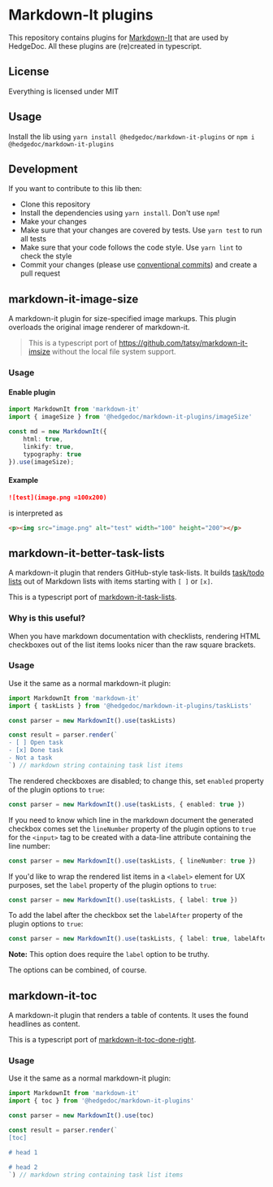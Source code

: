 <!--
SPDX-FileCopyrightText: 2020 The HedgeDoc developers (see AUTHORS file)

SPDX-License-Identifier: CC0-1.0
-->

# Markdown-It plugins

This repository contains plugins for [Markdown-It](https://github.com/markdown-it/markdown-it) that are used by HedgeDoc.
All these plugins are (re)created in typescript.

## License
Everything is licensed under MIT

## Usage
Install the lib using `yarn install @hedgedoc/markdown-it-plugins` or `npm i @hedgedoc/markdown-it-plugins`

## Development
If you want to contribute to this lib then:
- Clone this repository
- Install the dependencies using `yarn install`. Don't use `npm`!
- Make your changes
- Make sure that your changes are covered by tests. Use `yarn test` to run all tests
- Make sure that your code follows the code style. Use `yarn lint` to check the style
- Commit your changes (please use [conventional commits](https://www.conventionalcommits.org/en/v1.0.0/)) and create a pull request

## markdown-it-image-size
A markdown-it plugin for size-specified image markups. This plugin overloads the original image renderer of markdown-it.
> This is a typescript port of https://github.com/tatsy/markdown-it-imsize without the local file system support.

### Usage

#### Enable plugin

```ts
import MarkdownIt from 'markdown-it'
import { imageSize } from '@hedgedoc/markdown-it-plugins/imageSize'

const md = new MarkdownIt({
    html: true,
    linkify: true,
    typography: true
}).use(imageSize);
```

#### Example

```md
![test](image.png =100x200)
```

is interpreted as

```html
<p><img src="image.png" alt="test" width="100" height="200"></p>
```

## markdown-it-better-task-lists

A markdown-it plugin that renders GitHub-style task-lists. It builds [task/todo lists](https://github.com/blog/1825-task-lists-in-all-markdown-documents) out of Markdown lists with items starting with `[ ]` or `[x]`.

This is a typescript port of [markdown-it-task-lists](https://github.com/revin/markdown-it-task-lists).

### Why is this useful?

When you have markdown documentation with checklists, rendering HTML checkboxes
out of the list items looks nicer than the raw square brackets.

### Usage

Use it the same as a normal markdown-it plugin:

```ts
import MarkdownIt from 'markdown-it'
import { taskLists } from '@hedgedoc/markdown-it-plugins/taskLists'

const parser = new MarkdownIt().use(taskLists)

const result = parser.render(`
- [ ] Open task
- [x] Done task
- Not a task
`) // markdown string containing task list items
```

The rendered checkboxes are disabled; to change this, set `enabled` property of the
plugin options to `true`:

```ts
const parser = new MarkdownIt().use(taskLists, { enabled: true })
```

If you need to know which line in the markdown document the generated checkbox comes
set the `lineNumber` property of the plugin options to `true` for the
`<input>` tag to be created with a data-line attribute containing the line number:

```ts
const parser = new MarkdownIt().use(taskLists, { lineNumber: true })
```

If you'd like to wrap the rendered list items in a `<label>` element for UX
purposes, set the `label` property of the plugin options to `true`:

```ts
const parser = new MarkdownIt().use(taskLists, { label: true })
```

To add the label after the checkbox set the `labelAfter` property of the plugin
options to `true`:

```ts
const parser = new MarkdownIt().use(taskLists, { label: true, labelAfter: true })
```

**Note:** This option does require the `label` option to be truthy.

The options can be combined, of course.

## markdown-it-toc

A markdown-it plugin that renders a table of contents.
It uses the found headlines as content.

This is a typescript port of [markdown-it-toc-done-right](https://github.com/nagaozen/markdown-it-toc-done-right).

### Usage

Use it the same as a normal markdown-it plugin:

```ts
import MarkdownIt from 'markdown-it'
import { toc } from '@hedgedoc/markdown-it-plugins'

const parser = new MarkdownIt().use(toc)

const result = parser.render(`
[toc]

# head 1

# head 2
`) // markdown string containing task list items
```
